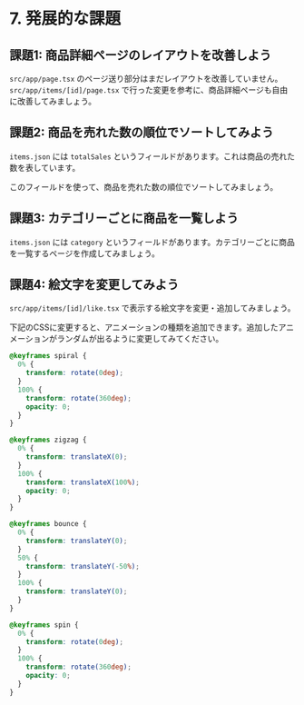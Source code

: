 # 7. 発展的な課題

## 課題1: 商品詳細ページのレイアウトを改善しよう

`src/app/page.tsx` のページ送り部分はまだレイアウトを改善していません。`src/app/items/[id]/page.tsx` で行った変更を参考に、商品詳細ページも自由に改善してみましょう。

## 課題2: 商品を売れた数の順位でソートしてみよう

`items.json` には `totalSales` というフィールドがあります。これは商品の売れた数を表しています。

このフィールドを使って、商品を売れた数の順位でソートしてみましょう。

## 課題3: カテゴリーごとに商品を一覧しよう

`items.json` には `category` というフィールドがあります。カテゴリーごとに商品を一覧するページを作成してみましょう。

## 課題4: 絵文字を変更してみよう

`src/app/items/[id]/like.tsx` で表示する絵文字を変更・追加してみましょう。

下記のCSSに変更すると、アニメーションの種類を追加できます。追加したアニメーションがランダムが出るように変更してみてください。

```css
@keyframes spiral {
  0% {
    transform: rotate(0deg);
  }
  100% {
    transform: rotate(360deg);
    opacity: 0;
  }
}

@keyframes zigzag {
  0% {
    transform: translateX(0);
  }
  100% {
    transform: translateX(100%);
    opacity: 0;
  }
}

@keyframes bounce {
  0% {
    transform: translateY(0);
  }
  50% {
    transform: translateY(-50%);
  }
  100% {
    transform: translateY(0);
  }
}

@keyframes spin {
  0% {
    transform: rotate(0deg);
  }
  100% {
    transform: rotate(360deg);
    opacity: 0;
  }
}
```
